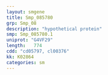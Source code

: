 ```yaml
---
layout: smgene
title: Smp_085780
grp: Smp_08
description: "hypothetical protein"
smp: Smp_085780.1
uniprot: "G4VF29"
length:   774
cdd: "cd05797, cl00376"
kk: K02864
categories: sm
---
```

